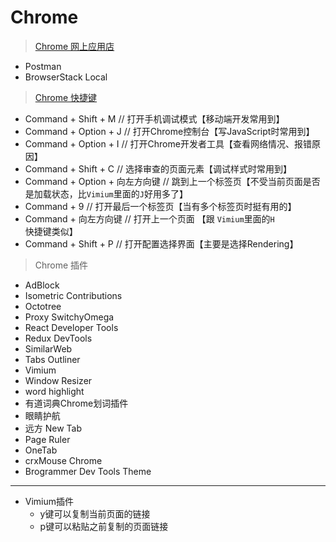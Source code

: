 Chrome
===

> [Chrome 网上应用店](https://chrome.google.com/webstore/category/extensions?hl=zh-CN)

- Postman
- BrowserStack Local

> [Chrome 快捷键](https://support.google.com/chrome/answer/157179?hl=zh-Hans)

- Command + Shift + M  // 打开手机调试模式【移动端开发常用到】
- Command + Option + J  // 打开Chrome控制台【写JavaScript时常用到】
- Command + Option + I  // 打开Chrome开发者工具【查看网络情况、报错原因】
- Command + Shift + C  // 选择审查的页面元素【调试样式时常用到】
- Command + Option + 向左方向键  // 跳到上一个标签页【不受当前页面是否是加载状态，比`Vimium`里面的`J`好用多了】
- Command + 9  // 打开最后一个标签页【当有多个标签页时挺有用的】
- Command + 向左方向键  // 打开上一个页面 【跟 `Vimium`里面的`H`快捷键类似】
- Command + Shift + P  // 打开配置选择界面【主要是选择Rendering】

> Chrome 插件

- AdBlock
- Isometric Contributions
- Octotree
- Proxy SwitchyOmega
- React Developer Tools
- Redux DevTools
- SimilarWeb
- Tabs Outliner
- Vimium
- Window Resizer
- word highlight
- 有道词典Chrome划词插件
- 眼睛护航
- 远方 New Tab
- Page Ruler
- OneTab
- crxMouse Chrome
- Brogrammer Dev Tools Theme

---

- Vimium插件
  - y键可以复制当前页面的链接
  - p键可以粘贴之前复制的页面链接